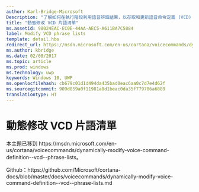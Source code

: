 ```yaml
---
author: Karl-Bridge-Microsoft
Description: "了解如何在執行階段利用語音辨識結果，以存取和更新語音命令定義 (VCD) 檔案中支援的片語清單 (PhraseList 元素)。"
title: "動態修改 VCD 片語清單"
ms.assetid: 98024EAC-EC0E-44AA-AEC5-A611BA7C5884
label: Modify VCD phrase lists
template: detail.hbs
redirect_url: https://msdn.microsoft.com/en-us/cortana/voicecommands/dynamically-modify-voice-command-definition--vcd--phrase-lists
ms.author: kbridge
ms.date: 02/08/2017
ms.topic: article
ms.prod: windows
ms.technology: uwp
keywords: Windows 10, UWP
ms.openlocfilehash: cb679c01d1d494da435bad0eac6aa0c7d7e4d62f
ms.sourcegitcommit: 909d859a0f11981a8d1beac0da35f779786a6889
translationtype: HT
---
```

# <a name="dynamically-modify-vcd-phrase-lists"></a>動態修改 VCD 片語清單

本主題已移到 https&#58;//msdn.microsoft.com/en-us/cortana/voicecommands/dynamically-modify-voice-command-definition--vcd--phrase-lists。

Github：https&#58;//github.com/Microsoft/cortana-docs/blob/master/docs/voicecommands/dynamically-modify-voice-command-definition--vcd--phrase-lists.md

